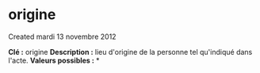 origine
=======
Created mardi 13 novembre 2012

**Clé :** origine
**Description :**  lieu d'origine de la personne tel qu'indiqué dans l'acte.
**Valeurs possibles :** *
